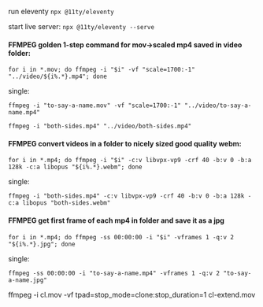run eleventy
`npx @11ty/eleventy`

start live server:
`npx @11ty/eleventy --serve`


#### FFMPEG golden 1-step command for mov->scaled mp4 saved in video folder:
`for i in *.mov; do ffmpeg -i "$i" -vf "scale=1700:-1" "../video/${i%.*}.mp4"; done`

single:

`ffmpeg -i "to-say-a-name.mov" -vf "scale=1700:-1" "../video/to-say-a-name.mp4"`

`ffmpeg -i "both-sides.mp4" "../video/both-sides.mp4"`

#### FFMPEG convert videos in a folder to nicely sized good quality webm:
`for i in *.mp4; do ffmpeg -i "$i" -c:v libvpx-vp9 -crf 40 -b:v 0 -b:a 128k -c:a libopus "${i%.*}.webm"; done`

single:

`ffmpeg -i "both-sides.mp4" -c:v libvpx-vp9 -crf 40 -b:v 0 -b:a 128k -c:a libopus "both-sides.webm"`

#### FFMPEG get first frame of each mp4 in folder and save it as a jpg
`for i in *.mp4; do ffmpeg -ss 00:00:00 -i "$i" -vframes 1 -q:v 2 "${i%.*}.jpg"; done`

single:

`ffmpeg -ss 00:00:00 -i "to-say-a-name.mp4" -vframes 1 -q:v 2 "to-say-a-name.jpg"`




ffmpeg -i cl.mov -vf tpad=stop_mode=clone:stop_duration=1 cl-extend.mov

